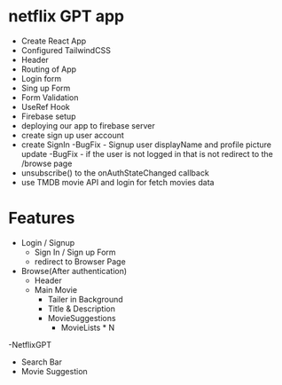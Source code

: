# netflix GPT app

- Create React App
- Configured TailwindCSS
- Header
- Routing of App
- Login form
- Sing up Form
- Form Validation
- UseRef Hook
- Firebase setup
- deploying our app to firebase server
- create sign up user account
- create SignIn
-BugFix - Signup user displayName and profile picture update
-BugFix - if the user is not logged in that is not redirect to the /browse page
- unsubscribe() to the onAuthStateChanged callback
- use TMDB movie API and login for fetch movies data 

# Features 
- Login / Signup
  - Sign In / Sign up Form 
  - redirect to Browser Page
- Browse(After authentication)
  - Header
  - Main Movie
    - Tailer in Background
    - Title & Description
    - MovieSuggestions
      - MovieLists * N

-NetflixGPT 
  - Search Bar
  - Movie Suggestion    